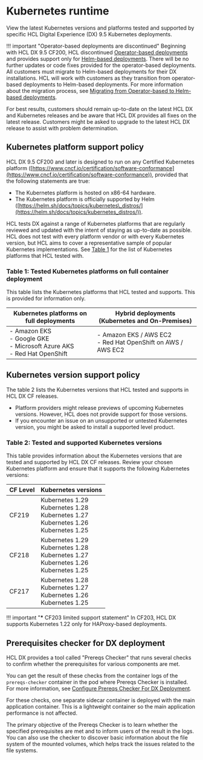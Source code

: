 # Kubernetes runtime

View the latest Kubernetes versions and platforms tested and supported by specific HCL Digital Experience (DX) 9.5 Kubernetes deployments.

!!! important "Operator-based deployments are discontinued"
    Beginning with HCL DX 9.5 CF200, HCL discontinued [Operator-based deployments](https://help.hcltechsw.com/digital-experience/9.5/containerization/deploy_container_platforms.html) and provides support only for [Helm-based deployments](../../../deployment/install/container/helm_deployment/overview.md). There will be no further updates or code fixes provided for the operator-based deployments. All customers must migrate to Helm-based deployments for their DX installations. HCL will work with customers as they transition from operator-based deployments to Helm-based deployments. For more information about the migration process, see [Migrating from Operator-based to Helm-based deployments](../../../deployment/install/container/operator-migration/operator_migration_preparation.md).

For best results, customers should remain up-to-date on the latest HCL DX and Kubernetes releases and be aware that HCL DX provides all fixes on the latest release. Customers might be asked to upgrade to the latest HCL DX release to assist with problem determination.

## Kubernetes platform support policy

HCL DX 9.5 CF200 and later is designed to run on any Certified Kubernetes platform ([https://www.cncf.io/certification/software-conformance](https://www.cncf.io/certification/software-conformance)), provided that the following statements are true:

* The Kubernetes platform is hosted on x86-64 hardware.
* The Kubernetes platform is officially supported by Helm ([https://helm.sh/docs/topics/kubernetes\_distros/](https://helm.sh/docs/topics/kubernetes_distros/)).

HCL tests DX against a range of Kubernetes platforms that are regularly reviewed and updated with the intent of staying as up-to-date as possible. HCL does not test with every platform vendor or with every Kubernetes version, but HCL aims to cover a representative sample of popular Kubernetes implementations. See [Table 1](#table-1-tested-kubernetes-platforms-on-full-container-deployment) for the list of Kubernetes platforms that HCL tested with.

### Table 1: Tested Kubernetes platforms on full container deployment

This table lists the Kubernetes platforms that HCL tested and supports. This is provided for information only.

|Kubernetes platforms on full deployments|Hybrid deployments (Kubernetes and On-Premises)|
|--------------|-----------------|
|- Amazon EKS<br/>- Google GKE<br/>- Microsoft Azure AKS<br/>- Red Hat OpenShift|- Amazon EKS / AWS EC2<br/>- Red Hat OpenShift on AWS / AWS EC2|

## Kubernetes version support policy

The table 2 lists the Kubernetes versions that HCL tested and supports in HCL DX CF releases.

* Platform providers might release previews of upcoming Kubernetes versions. However, HCL does not provide support for those versions.
* If you encounter an issue on an unsupported or untested Kubernetes version, you might be asked to install a supported level product.

### Table 2: Tested and supported Kubernetes versions

This table provides information about the Kubernetes versions that are tested and supported by HCL DX CF releases.
Review your chosen Kubernetes platform and ensure that it supports the following Kubernetes versions:

<!-- Note: As per L2/L3, only keep three latest releases and delete older ones -->

|CF Level|Kubernetes versions|
|--------------|-----------------|
|CF219| Kubernetes 1.29<br/>Kubernetes 1.28<br/>Kubernetes 1.27<br/>Kubernetes 1.26<br/>Kubernetes 1.25<br/>|
|CF218| Kubernetes 1.29<br/>Kubernetes 1.28<br/>Kubernetes 1.27<br/>Kubernetes 1.26<br/>Kubernetes 1.25<br/>|
|CF217| Kubernetes 1.28<br/>Kubernetes 1.27<br/>Kubernetes 1.26<br/>Kubernetes 1.25<br/>|

!!! important "__*__ CF203 limited support statement"
    In CF203, HCL DX supports Kubernetes 1.22 only for HAProxy-based deployments.

## Prerequisites checker for DX deployment

HCL DX provides a tool called "Prereqs Checker" that runs several checks to confirm whether the prerequisites for various components are met.  

You can get the result of these checks from the container logs of the `prereqs-checker` container in the pod where Prereqs Checker is installed. For more information, see [Configure Prereqs Checker For DX Deployment](../../../deployment/install/container/helm_deployment/preparation/optional_tasks/optional-core-prereqs-checker.md).   

For these checks, one separate sidecar container is deployed with the main application container. This is a lightweight container so the main application performance is not affected.

The primary objective of the Prereqs Checker is to learn whether the specified prerequisites are met and to inform users of the result in the logs. You can also use the checker to discover basic information about the file system of the mounted volumes, which helps track the issues related to the file systems.